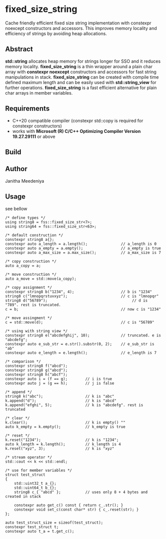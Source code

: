 # fixed_size_string
Cache friendly efficient fixed size string implementation with constexpr noexcept constructors and accessors. This improves memory locality and efficiency of strings by  avoiding heap allocations. 

## Abstract
**std::string** allocates heap memory for strings longer for SSO and it reduces memory locality. **fixed_size_string** is a thin wrapper around a plain char array with **constexpr noexcept** constructors and accessors for fast string manipulations in stack. **fixed_size_string** can be created with compile time defined maximum length and can be easily used with **std::string_view** for further operations. **fixed_size_string** is a fast efficient alternative for plain char arrays in member variables. 

## Requirements	
* C++20 compatible compiler (constexpr std::copy is required for constexpr constructors)
* works with **Microsoft (R) C/C++ Optimizing Compiler Version 19.27.29111** or above 

## Build

## Author
Janitha Meedeniya

## Usage
see bellow

    /* define types */
    using string8 = fss::fixed_size_str<7>;
    using string64 = fss::fixed_size_str<63>;

    /* default construction */
    constexpr string8 a{};
    constexpr auto a_length = a.length();               // a_length is 0
    constexpr auto a_empty = a.empty();                 // a_empty is true
    constexpr auto a_max_size = a.max_size();           // a_max_size is 7

    /* copy construction */
    auto a_copy = a;

    /* move construction */
    auto a_move = std::move(a_copy);

    /* copy assignment */
    constexpr string8 b("1234", 4);                     // b is "1234"
    string8 c("lmnopqrstuvxyz");                        // c is "lmnopqr"
    string8 d("56789");                                      // d is "789". rest is truncated.
    c = b;                                              // now c is "1234"

    /* move assingment */
    c = std::move(d);                                   // c is "56789"

    /* using with string view */
    constexpr string8 e("abcdefghij", 10);              // truncated. e is "abcdefg";
    constexpr auto e_sub_str = e.str().substr(0, 2);    // e_sub_str is "ab"
    constexpr auto e_length = e.length();               // e_length is 7

    /* comparison */
    constexpr string8 f("abcd");
    constexpr string8 g("abcd");
    constexpr string8 h("abcf");
    constexpr auto i = (f == g);        // i is true 
    constexpr auto j = (g == h);        // j is false

    /* append */
    string8 k("abc");                   // k is "abc"
    k.append("d");                      // k is "abcd"
    k.append("efghi", 5);               // k is "abcdefg". rest is truncated

    /* clear */
    k.clear();                          // k is empty() ""
    auto k_empty = k.empty();           // k_empty is true

    /* reset */
    k.reset("1234");                    // k is "1234";
    auto k_length = k.length();         // k_length is 4
    k.reset("xyz", 3);                  // k is "xyz"

    /* stream operator */
    std::cout << k << std::endl;

    /* use for member variables */
    struct test_struct
    {
        std::uint32_t a_{};
        std::uint64_t b_{};
        string8 c_{ "abcd" };           // uses only 8 + 4 bytes and created in stack

        constexpr auto get_c() const { return c_.str(); }
        constexpr void set_c(const char* str) { c_.reset(str); }
    };

    auto test_struct_size = sizeof(test_struct);
    constexpr test_struct t;
    constexpr auto t_a = t.get_c();

